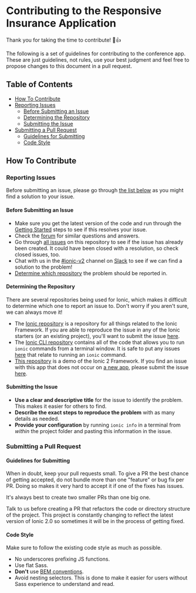 # Contributing to the Responsive Insurance Application

Thank you for taking the time to contribute! :tada::+1:

The following is a set of guidelines for contributing to the conference app. These are just guidelines, not rules, use your best judgment and feel free to propose changes to this document in a pull request.

## Table of Contents
 - [How To Contribute](#how-to-contribute)
  - [Reporting Issues](#reporting-issues)
    - [Before Submitting an Issue](#before-submitting-an-issue)
    - [Determining the Repository](#determining-the-repository)
    - [Submitting the Issue](#submitting-the-issue)
  - [Submitting a Pull Request](#submitting-a-pull-request)
    - [Guidelines for Submitting](#guidelines-for-submitting)
    - [Code Style](#code-style)

## How To Contribute

### Reporting Issues

Before submitting an issue, please go through [the list below](#before-submitting-an-issue) as you might find a solution to your issue.

#### Before Submitting an Issue

* Make sure you get the latest version of the code and run through the [Getting Started](https://github.com/ionic-team/ionic-conference-app#getting-started) steps to see if this resolves your issue.
* Check the [forum](https://forum.ionicframework.com) for similar questions and answers.
* Go through [all issues](https://github.com/ionic-team/ionic-conference-app/issues?utf8=%E2%9C%93&q=is%3Aissue) on this repository to see if the issue has already been created. It could have been closed with a resolution, so check closed issues, too.
* Chat with us in the [#ionic-v2](https://ionic-worldwide.slack.com/messages/ionic-v2/) channel on [Slack](http://ionicworldwide.herokuapp.com/) to see if we can find a solution to the problem!
* [Determine which repository](#determining-the-repository) the problem should be reported in.


#### Determining the Repository

There are several repositories being used for Ionic, which makes it difficult to determine which one to report an issue to. Don't worry if you aren't sure, we can always move it!

* The [Ionic repository](https://github.com/ionic-team/ionic) is a repository for all things related to the Ionic Framework. If you are able to reproduce the issue in any of the Ionic starters (or an existing project), you'll want to submit the issue [here](http://ionicframework.com/submit-issue/).
* The [Ionic CLI repository](https://github.com/ionic-team/ionic-cli) contains all of the code that allows you to run `ionic` commands from a terminal window. It is safe to put any issues [here](https://github.com/ionic-team/ionic-cli/issues) that relate to running an `ionic` command.
* [This repository](https://github.com/ionic-team/ionic-conference-app) is a demo of the Ionic 2 Framework. If you find an issue with this app that does not occur on [a new app](http://ionicframework.com/docs/v2/getting-started/installation/), please submit the issue [here](https://github.com/ionic-team/ionic-conference-app/issues).


#### Submitting the Issue

* **Use a clear and descriptive title** for the issue to identify the problem. This makes it easier for others to find.
* **Describe the exact steps to reproduce the problem** with as many details as needed.
* **Provide your configuration** by running `ionic info` in a terminal from *within* the project folder and pasting this information in the issue.

### Submitting a Pull Request

#### Guidelines for Submitting

When in doubt, keep your pull requests small. To give a PR the best chance of getting accepted, do not bundle more than one "feature" or bug fix per PR. Doing so makes it very hard to accept it if one of the fixes has issues.

It's always best to create two smaller PRs than one big one.

Talk to us before creating a PR that refactors the code or directory structure of the project. This project is constantly changing to reflect the latest version of Ionic 2.0 so sometimes it will be in the process of getting fixed.

#### Code Style

Make sure to follow the existing code style as much as possible.

* No underscores prefixing JS functions.
* Use flat Sass.
 * **Don't** use [BEM conventions](https://css-tricks.com/bem-101/).
 * Avoid nesting selectors. This is done to make it easier for users without Sass experience to understand and read.
